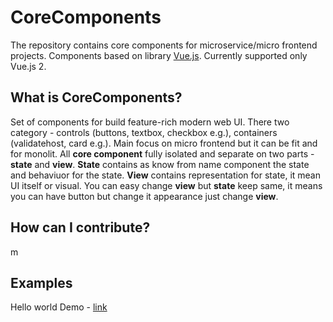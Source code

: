# CoreComponents
The repository contains core components for microservice/micro frontend projects. Components based on library [Vue.js](https://vuejs.org/). Currently supported only Vue.js 2.

## What is CoreComponents?
Set of components for build feature-rich modern web UI. There two category - controls (buttons, textbox, checkbox e.g.), containers (validatehost, card e.g.). Main focus on micro frontend but it can be fit and for monolit. All **core component** fully isolated and separate on two parts - **state** and **view**. **State** contains as know from name component the state and behaviuor for the state. **View** contains representation for state, it mean UI itself or visual. You can easy change **view** but **state** keep same, it means you can have button but change it appearance just change **view**.

## How can I contribute?

m

## Examples
Hello world Demo - [link](https://p-rcollaboration.github.io/CoreComponents/src/examples/helloworld/index.html)
